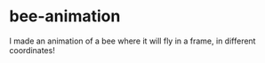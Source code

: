 # bee-animation
I made an animation of a bee where it will fly in a frame, in different coordinates!
